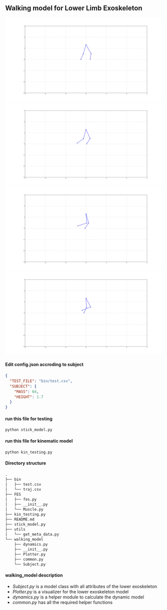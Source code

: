 ## Walking model for Lower Limb Exoskeleton 

![Image_1](doc/figure_1.png)
![Image_2](doc/figure_1-1.png)
![Image_3](doc/figure_1-2.png)
![Image_4](doc/figure_1-3.png)

#### Edit config.json accroding to subject
``` json
{
  "TEST_FILE": "bin/test.csv",
  "SUBJECT": {
    "MASS": 64,
    "HEIGHT": 1.7
  }
}
```

#### run this file for testing
```shell
python stick_model.py
```

#### run this file for kinematic model
```shell
python kin_testing.py
```

#### Directory structure

```shell
.
├── bin
│   ├── test.csv
│   └── traj.csv
├── FES
│   ├── fes.py
│   ├── __init__.py
│   └── Muscle.py
├── kin_testing.py
├── README.md
├── stick_model.py
├── utils
│   └── get_meta_data.py
└── walking_model
    ├── dynamics.py
    ├── __init__.py
    ├── Plotter.py
    ├── common.py
    └── Subject.py

```

#### walking_model description
- *Subject.py* is a model class with all attributes of the lower exoskeleton
- *Plotter.py* is a visualizer for the lower exoskeleton model
- *dynamics.py* is a helper module to calculate the dynamic model
- *common.py* has all the required helper functions